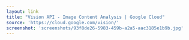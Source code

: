 ```yaml
---
layout: link
title: "Vision API - Image Content Analysis | Google Cloud"
source: 'https://cloud.google.com/vision/'
screenshot: 'screenshots/93f8de26-5983-459b-a2a5-aac3185e1b9b.jpg'
---
```


